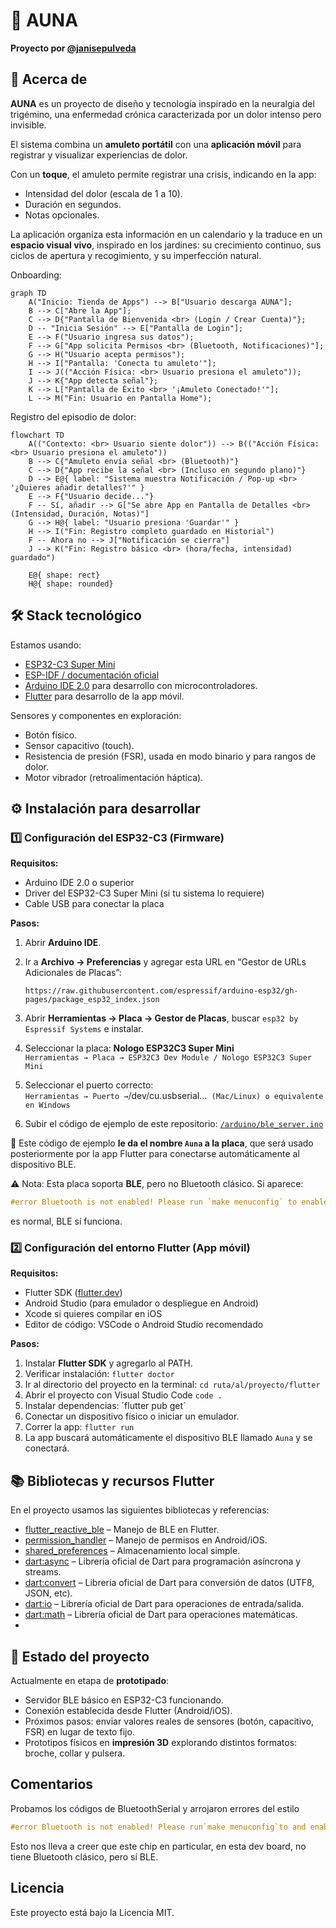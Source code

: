# 🪷 AUNA

**Proyecto por [@janisepulveda](https://github.com/janisepulveda)**

## 📖 Acerca de

**AUNA** es un proyecto de diseño y tecnología inspirado en la neuralgia del trigémino, una enfermedad crónica caracterizada por un dolor intenso pero invisible.

El sistema combina un **amuleto portátil** con una **aplicación móvil** para registrar y visualizar experiencias de dolor.  

Con un **toque**, el amuleto permite registrar una crisis, indicando en la app:  

- Intensidad del dolor (escala de 1 a 10).  
- Duración en segundos.  
- Notas opcionales.  

La aplicación organiza esta información en un calendario y la traduce en un **espacio visual vivo**, inspirado en los jardines: su crecimiento continuo, sus ciclos de apertura y recogimiento, y su imperfección natural.  

Onboarding:
```mermaid
graph TD
    A("Inicio: Tienda de Apps") --> B["Usuario descarga AUNA"];
    B --> C["Abre la App"];
    C --> D{"Pantalla de Bienvenida <br> (Login / Crear Cuenta)"};
    D -- "Inicia Sesión" --> E["Pantalla de Login"];
    E --> F("Usuario ingresa sus datos");
    F --> G["App solicita Permisos <br> (Bluetooth, Notificaciones)"];
    G --> H("Usuario acepta permisos");
    H --> I["Pantalla: 'Conecta tu amuleto'"];
    I --> J(("Acción Física: <br> Usuario presiona el amuleto"));
    J --> K{"App detecta señal"};
    K --> L["Pantalla de Éxito <br> '¡Amuleto Conectado!'"];
    L --> M("Fin: Usuario en Pantalla Home");
```
Registro del episodio de dolor:
```mermaid
flowchart TD
    A(("Contexto: <br> Usuario siente dolor")) --> B(("Acción Física: <br> Usuario presiona el amuleto"))
    B --> C{"Amuleto envía señal <br> (Bluetooth)"}
    C --> D{"App recibe la señal <br> (Incluso en segundo plano)"}
    D --> E@{ label: "Sistema muestra Notificación / Pop-up <br> '¿Quieres añadir detalles?'" }
    E --> F{"Usuario decide..."}
    F -- Sí, añadir --> G["Se abre App en Pantalla de Detalles <br> (Intensidad, Duración, Notas)"]
    G --> H@{ label: "Usuario presiona 'Guardar'" }
    H --> I("Fin: Registro completo guardado en Historial")
    F -- Ahora no --> J["Notificación se cierra"]
    J --> K("Fin: Registro básico <br> (hora/fecha, intensidad) guardado")

    E@{ shape: rect}
    H@{ shape: rounded}
```

## 🛠️ Stack tecnológico

Estamos usando:

- [ESP32-C3 Super Mini](https://es.aliexpress.com/item/1005007205044247.html)  
- [ESP-IDF / documentación oficial](https://docs.espressif.com/projects/esp-idf/en/stable/esp32c3/get-started/index.html)  
- [Arduino IDE 2.0](https://www.arduino.cc/en/software) para desarrollo con microcontroladores.  
- [Flutter](https://flutter.dev/) para desarrollo de la app móvil.

Sensores y componentes en exploración:  

- Botón físico.  
- Sensor capacitivo (touch).  
- Resistencia de presión (FSR), usada en modo binario y para rangos de dolor.  
- Motor vibrador (retroalimentación háptica).

## ⚙️ Instalación para desarrollar

### 1️⃣ Configuración del ESP32-C3 (Firmware)

**Requisitos:**

- Arduino IDE 2.0 o superior  
- Driver del ESP32-C3 Super Mini (si tu sistema lo requiere)  
- Cable USB para conectar la placa  

**Pasos:**  

1. Abrir **Arduino IDE**.  
2. Ir a **Archivo → Preferencias** y agregar esta URL en “Gestor de URLs Adicionales de Placas”: 

   ```
   https://raw.githubusercontent.com/espressif/arduino-esp32/gh-pages/package_esp32_index.json
   ```

3. Abrir **Herramientas → Placa → Gestor de Placas**, buscar `esp32 by Espressif Systems` e instalar.  
4. Seleccionar la placa: **Nologo ESP32C3 Super Mini**  
`Herramientas → Placa → ESP32C3 Dev Module / Nologo ESP32C3 Super Mini`
5. Seleccionar el puerto correcto:  
` Herramientas → Puerto → `/dev/cu.usbserial…` (Mac/Linux) o equivalente en Windows`
6. Subir el código de ejemplo de este repositorio: [`/arduino/ble_server.ino`](arduino/ble_server.ino)

🔹 Este código de ejemplo **le da el nombre `Auna` a la placa**, que será usado posteriormente por la app Flutter para conectarse automáticamente al dispositivo BLE.

⚠️ Nota: Esta placa soporta **BLE**, pero no Bluetooth clásico. Si aparece:

```cpp
#error Bluetooth is not enabled! Please run `make menuconfig` to enable it
```

es normal, BLE sí funciona.

### 2️⃣ Configuración del entorno Flutter (App móvil)

**Requisitos:**  

- Flutter SDK ([flutter.dev](https://flutter.dev/docs/get-started/install))  
- Android Studio (para emulador o despliegue en Android)  
- Xcode si quieres compilar en iOS
- Editor de código: VSCode o Android Studio recomendado  

**Pasos:**

1. Instalar **Flutter SDK** y agregarlo al PATH.
2. Verificar instalación: `flutter doctor`
3. Ir al directorio del proyecto en la terminal: `cd ruta/al/proyecto/flutter`
4. Abrir el proyecto con Visual Studio Code `code .`
5. Instalar dependencias: ´flutter pub get´
6. Conectar un dispositivo físico o iniciar un emulador.
7. Correr la app: `flutter run`
8. La app buscará automáticamente el dispositivo BLE llamado `Auna` y se conectará.

## 📚 Bibliotecas y recursos Flutter

En el proyecto usamos las siguientes bibliotecas y referencias:  

- [flutter_reactive_ble](https://pub.dev/packages/flutter_reactive_ble) – Manejo de BLE en Flutter.  
- [permission_handler](https://pub.dev/packages/permission_handler) – Manejo de permisos en Android/iOS.  
- [shared_preferences](https://pub.dev/packages/shared_preferences) – Almacenamiento local simple.  
- [dart:async](https://api.flutter.dev/flutter/dart-async/) – Librería oficial de Dart para programación asíncrona y streams.
- [dart:convert](https://dart.dev/libraries/dart-convert) – Librería oficial de Dart para conversión de datos (UTF8, JSON, etc).
- [dart:io](https://api.dart.dev/stable/dart-io/dart-io-library.html) – Librería oficial de Dart para operaciones de entrada/salida.
- [dart:math](https://dart.dev/libraries/dart-math) – Librería oficial de Dart para operaciones matemáticas.
- 

## 🚀 Estado del proyecto

Actualmente en etapa de **prototipado**:

- Servidor BLE básico en ESP32-C3 funcionando.  
- Conexión establecida desde Flutter (Android/iOS).  
- Próximos pasos: enviar valores reales de sensores (botón, capacitivo, FSR) en lugar de texto fijo.  
- Prototipos físicos en **impresión 3D** explorando distintos formatos: broche, collar y pulsera.  

## Comentarios

Probamos los códigos de BluetoothSerial y arrojaron errores del estilo

```cpp
#error Bluetooth is not enabled! Please run`make menuconfig`to and enable it
```

Esto nos lleva a creer que este chip en particular, en esta dev board, no tiene Bluetooth clásico, pero sí BLE.

## Licencia

Este proyecto está bajo la Licencia MIT.
